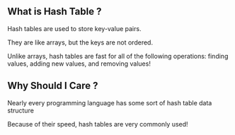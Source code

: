 ## What is Hash Table ?

Hash tables are used to store key-value pairs.

They are like arrays, but the keys are not ordered.

Unlike arrays, hash tables are fast for all of the following operations: finding values, adding new values, and removing values!

## Why Should I Care ?

Nearly every programming language has some sort of hash table data structure

Because of their speed, hash tables are very commonly used!
